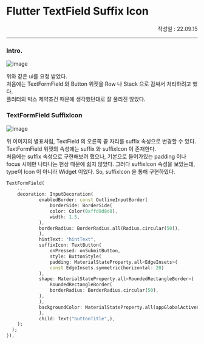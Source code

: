 # Flutter TextField Suffix Icon

<p align="right">작성일 : 22.09.15</p>

------------------

### Intro.

![image](https://user-images.githubusercontent.com/107361759/190428663-86cfcfd5-6fa3-4ba8-b546-583cc520e12f.png)

위와 같은 ui를 요청 받았다.   
처음에는 TextFormField 와 Button 위젯을 Row 나 Stack 으로 감싸서 처리하려고 했다.   
플러터의 박스 제약조건 때문에 생각했던대로 잘 풀리진 않았다.

###

### TextFormField SuffixIcon

![image](https://user-images.githubusercontent.com/107361759/190431076-89400f36-d324-4239-9ac7-dddc35c8affa.png)

위 이미지의 별표처럼, TextField 의 오른쪽 끝 자리를 suffix 속성으로 변경할 수 있다.   
TextFormField 위젯의 속성에는 suffix 와 suffixIcon 이 존재한다.   
처음에는 suffix 속성으로 구현해보려 했으나, 기본으로 들어가있는 padding 이나
focus 시에만 나타나는 현상 때문에 쉽지 않았다.
그러다 suffixIcon 속성을 보았는데, type이 Icon 이 아니라 Widget 이었다.
So, suffixIcon 을 통해 구현하였다.

```dart
TextFormField(
    ...
    decoration: InputDecoration(
            enabledBorder: const OutlineInputBorder(
                borderSide: BorderSide(
                color: Color(0xffd9d8d8),
                width: 1.5,
            ),
            borderRadius: BorderRadius.all(Radius.circular(50)),
            ),
            hintText: "hintText",
            suffixIcon: TextButton(
                onPressed: onSubmitButton,
                style: ButtonStyle(
                padding: MaterialStateProperty.all<EdgeInsets>(
                const EdgeInsets.symmetric(horizontal: 20)
            ),
            shape: MaterialStateProperty.all<RoundedRectangleBorder>(
                RoundedRectangleBorder(
                borderRadius: BorderRadius.circular(50),
            ),
            ),
            backgroundColor: MaterialStateProperty.all(appGlobalActiveColor),
            ),
            child: Text("buttonTitle",),
    );
  );
}),
```

